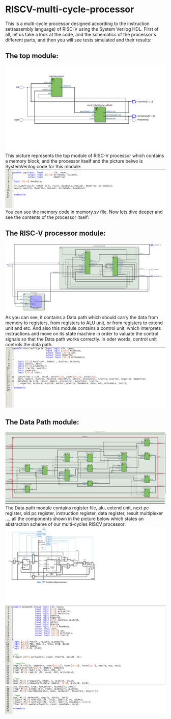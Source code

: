 # RISCV-multi-cycle-processor
This is a multi-cycle processor designed according to the instruction set(assembly language) of RISC-V using the System Verilog HDL.
First of all, let us take a look at the code, and the schematics of the processor's different parts, and then you will see tests simulated and their results:
## The top module:
![The top module of RISC-V processor which contains a memory block, and the processor itself](/images/multi1.png)
This picture represents the top module of RISC-V processor which contains a memory block, and the processor itself and the picture belwo is SystemVerilog code for
this module:
![SystemVerilog code of top module](/images/top.png)
You can see the memory code in memory.sv file.
Now lets dive deeper and see the contents of the processor itself:
## The RISC-V processor module:
![The RISC-V processor module schematic](/images/multi3.png)
As you can see, it contains a Data path which should carry the data from memory to registers, from registers to ALU unit, or from registers to extend unit and etc.
And also this module contains a control unit, which interprets instructions and move on its state machine in order to valuate the control signals so that the Data path works correctly.
In oder words, control unit controls the data path.
![processor module code](/images/riscV_MultiCycle.png)
## The Data Path module:
![The Data Path module schematic](/images/multi4(datapath).png)
The Data path module contains register file, alu, extend unit, next pc register, old pc register, instruction register, data register, result multiplexer ..., all the components shown in the picture below which states an abstraction scheme of our multi-cycles RISCV processor:
![Abstraction image](images/extended/luiDataPath.png)
![Data Path code 1](images/datapath1.png)
![Data Path code 2](images/datapath2.png)

